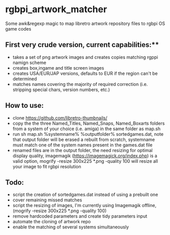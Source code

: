 # rgbpi_artwork_matcher
Some awk&amp;regexp magic to map  libretro artwork repository files to rgbpi OS game codes

## First very crude version, current capabilities:**

- takes a set of png artwork images and creates copies matching rgppi namign scheme
- creates box,ingame and title screen images
- creates USA/EUR/JAP versions, defaults to EUR if the region can't be determined
- matches names covering the majority of required correction (i.e. stripping special chars, version numbers, etc.)

## How to use:
- clone https://github.com/libretro-thumbnails/
- copy the the three Named_Titles, Named_Snaps, Named_Boxarts folders from a system of your choice (i.e. amiga) in the same folder as map.sh
- run  sh map.sh %systemname% %outputfolder% sortedgames.dat, note that output folder will be erased a rebuilt from scratch, systemname must match one of the system names present in the games.dat file
- renamed files are in the output folder, the need resizing for optimal display quality, imagemagik (https://imagemagick.org/index.php) is a valid option,  mogrify -resize 300x225 *.png -quality 100 will resize all your image to fit rgbpi resolution

## Todo:
- script the creation of sortedgames.dat instead of using a prebuilt one
- cover remaining missed matches
- script the resizing of images, I'm currently using Imagemagik offline, (mogrify -resize 300x225 *.png -quality 100)
- remove hardcoded parameters and create tidy parameters input
- automate the cloning of artwork repo
- enable the matching of several systems simultaneously
